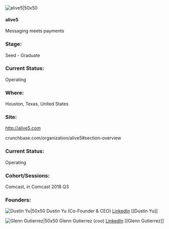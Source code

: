 

![alive5|50x50](https://apimg.techstars.com/connect/images/image_files/5b45989434a60d4a5d00007c/original/alive5_Techstars_connect.jpg)

#### alive5
Messaging meets payments

### Stage: 
Seed - Graduate 

### Current Status: 
Operating

### Where:
Houston, Texas, United States

### Site:
http://alive5.com



crunchbase.com/organization/alive5#section-overview

### Current Status: 
Operating

### Cohort/Sessions: 
Comcast, in Comcast 2018 Q3

### Founders: 

![Dustin Yu|50x50](https://apimg.techstars.com/connect/images/image_files/5b479dd834a60d4a5d0000af/original/headshot_dustin.png) Dustin Yu (Co-Founder & CEO) [LinkedIn](https://linkedin.com/in/dustin-yu-3559503) [[Dustin Yu]]

![Glenn Gutierrez|50x50](https://apimg.techstars.com/connect/images/image_files/5b44d3ba34a60d4a5d000052/original/Glenn_Picture.JPG) Glenn Gutierrez (coo) [LinkedIn](https://linkedin.com/in/alive5) [[Glenn Gutierrez]]


